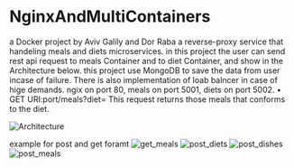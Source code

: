 # NginxAndMultiContainers
a Docker project by Aviv Galily and Dor Raba
a reverse-proxy service that handeling meals and diets microservices.
in this project the user can send rest api request to meals Container and to diet Container, and show in the Architecture below.
this project use MongoDB to save the data from user incase of failure.
There is also implementation of loab balncer in case of hige demands.
ngix on port 80, meals on port 5001, diets on port 5002.
• GET URI:port/meals?diet=<name>
This request returns those meals that conforms to the diet.



![Architecture](https://github.com/AvivGalily/NginxAndMultiContainers/assets/105667180/1e71814b-7d45-4822-966b-8cec0237420f)


example for post and get foramt
![get_meals](https://github.com/AvivGalily/NginxAndMultiContainers/assets/105667180/f9b46852-15de-41a8-b7bd-9891c024c34c)
![post_diets](https://github.com/AvivGalily/NginxAndMultiContainers/assets/105667180/dff81b72-ea24-4d2f-b237-11c2815963f7)
![post_dishes](https://github.com/AvivGalily/NginxAndMultiContainers/assets/105667180/70dab3c1-b829-435c-996a-4e40e3538f10)
![post_meals](https://github.com/AvivGalily/NginxAndMultiContainers/assets/105667180/0fe5f931-8561-45d3-bc95-3456d80f372f)


